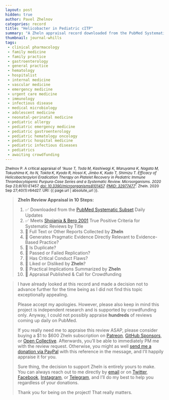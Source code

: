```yaml
---
layout: post
hidden: true
author: Pavel Zhelnov
categories: record
title: "Helicobacter in Pediatric cITP"
summary: "A Zheln appraisal record downloaded from the PubMed Systematic Subset daily updates."
thumbnail: journal-whills
tags:
 - clinical pharmacology
 - family medicine
 - family practice
 - gastroenterology
 - general practice
 - hematology
 - hospitalist
 - internal medicine
 - vascular medicine
 - emergency medicine
 - urgent care medicine
 - immunology
 - infectious disease
 - medical microbiology
 - adolescent medicine
 - neonatal-perinatal medicine
 - pediatric allergy
 - pediatric emergency medicine
 - pediatric gastroenterology
 - pediatric hematology oncology
 - pediatric hospital medicine
 - pediatric infectious diseases
 - pediatrics
 - awaiting crowdfunding
---
```


<small id="citation">Zhelnov P. A critical appraisal of _‘Ikuse T, Toda M, Kashiwagi K, Maruyama K, Nagata M, Tokushima K, Ito N, Tokita K, Kyodo R, Hosoi K, Jimbo K, Kudo T, Shimizu T. Efficacy of <i>Helicobacter</i><i>pylori</i> Eradication Therapy on Platelet Recovery in Pediatric Immune Thrombocytopenic Purpura-Case Series and a Systematic Review. Microorganisms. 2020 Sep 23;8(10):E1457. [doi: 10.3390/microorganisms8101457](https://doi.org/10.3390/microorganisms8101457). [PMID: 32977477](https://pubmed.gov/32977477)’._ Zheln. 2020 Sep 27;40(1):r64d27. URI: {{ page.url | absolute_url }}.</small>

> **Zheln Review Appraisal in 10 Steps:**
>
> 1. ✅ Downloaded from the [PubMed Systematic Subset](https://github.com/p1m-ortho/qs-global-ortho-search-queries/blob/global-sr-query/README.md) Daily Updates
> 2. ✅ Meets [Shojania & Bero 2001](https://www.researchgate.net/publication/11820967_Taking_Advantage_of_the_Explosion_of_Systematic_Reviews_An_Efficient_MEDLINE_Search_Strategy) True Positive Criteria for Systematic Reviews by Title
> 3. 🔄 Full Text or Other Reports Collected by **Zheln**
> 4. 🔄 Generates Pragmatic Evidence Directly Relevant to Evidence-Based Practice?
> 5. 🔄 Is Duplicate?
> 6. 🔄 Passed or Failed Replication?
> 7. 🔄 Has Critical Conduct Flaws?
> 8. 🔄 Liked or Disliked by **Zheln**?
> 9. 🔄 Practical Implications Summarized by **Zheln**
> 10. 🔄 Appraisal Published & Call for Crowdfunding

> I have already looked at this record and made a decision not to advance further for the time being as I did not find this topic exceptionally appealing.
>
> Please accept my apologies. However, please also keep in mind this project is independent research and is supported by crowdfunding only. Anyway, I could not possibly appraise **hundreds** of reviews coming up daily on PubMed.
> 
> If you really need me to appraise this review ASAP, please consider buying a $1 to $600 Zheln subscription on [Patreon](https://patreon.com/zheln), [GitHub Sponsors](https://github.com/sponsors/drzhelnov), or [Open Collective](https://opencollective.com/zheln). Afterwards, you’ll be able to immediately PM me with the review request. Otherwise, you might as well [send me a donation via PayPal](https://paypal.me/pjelnov) with this reference in the message, and I’ll happily appraise it for you.
> 
> Sure thing, the decision to support Zheln is entirely yours to make. You can always reach out to me directly by [email](mailto:pavel@zheln.com) or on [Twitter](https://twitter.com/drzhelnov), [Facebook](https://facebook.com/drzhelnov), [Instagram](https://instagram.com/igzheln), or [Telegram](https://t.me/drzhelnov), and I’ll do my best to help you regardless of your donations.
> 
> Thank you for being on the project! That really matters.
